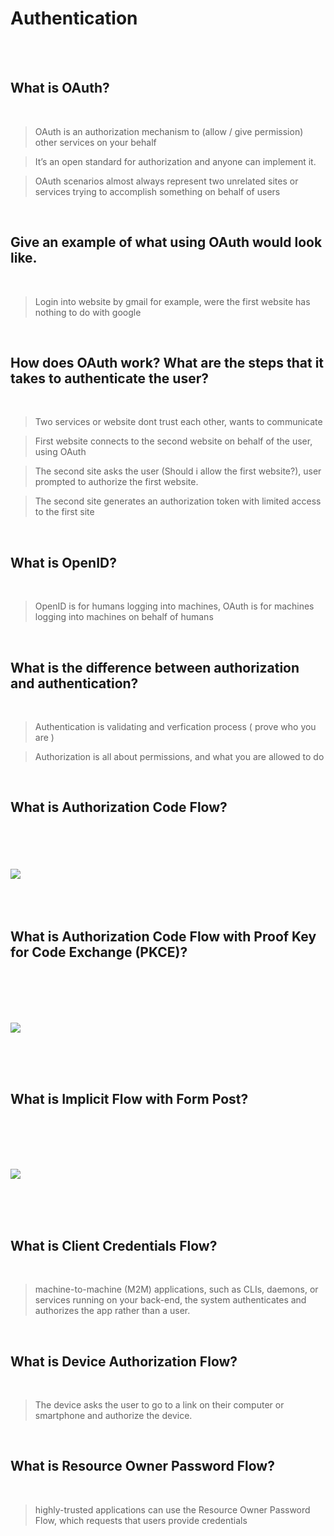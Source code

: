 # Authentication

<br><br>

## What is OAuth?

<br>

> OAuth is an authorization mechanism to (allow / give permission) other services on your behalf <br>

> It’s an open standard for authorization and anyone can implement it. <br>

> OAuth scenarios almost always represent two unrelated sites or services trying to accomplish something on behalf of users <br>



<br>


## Give an example of what using OAuth would look like.

<br>

> Login into website by gmail for example, were the first website has nothing to do with google

<br>

## How does OAuth work? What are the steps that it takes to authenticate the user?

<br>

> Two services or website dont trust each other, wants to communicate <br>

>  First website connects to the second website on behalf of the user, using OAuth <br>

> The second site asks the user (Should i allow the first website?), user prompted to authorize the first website.

>  The second site generates an authorization token with limited access to the first site   <br>


<br>

## What is OpenID?

<br>

> OpenID is for humans logging into machines, OAuth is for machines logging into machines on behalf of humans

<br>


## What is the difference between authorization and authentication?

<br>

> Authentication is validating and verfication process ( prove who you are )   <br>

> Authorization is all about permissions, and what you are allowed to do   <br>


<br>

## What is Authorization Code Flow?

<br>
<br>
<br>
<br>

<img src='https://images.ctfassets.net/cdy7uua7fh8z/2nbNztohyR7uMcZmnUt0VU/2c017d2a2a2cdd80f097554d33ff72dd/auth-sequence-auth-code.png'>

<br>
<br>
<br>
<br>


## What is Authorization Code Flow with Proof Key for Code Exchange (PKCE)?

<br><br><br><br>

<img src='https://images.ctfassets.net/cdy7uua7fh8z/3pstjSYx3YNSiJQnwKZvm5/33c941faf2e0c434a9ab1f0f3a06e13a/auth-sequence-auth-code-pkce.png'>

<br><br><br>

## What is Implicit Flow with Form Post?

<br><br><br><br>

<img src='https://images.ctfassets.net/cdy7uua7fh8z/6m0uE4E7Hpzbdhyh9dEuYK/e36c910ff47a7540bf27e23c02822624/auth-sequence-implicit-form-post.png'>

<br><br><br>

## What is Client Credentials Flow?

<br>

> machine-to-machine (M2M) applications, such as CLIs, daemons, or services running on your back-end, the system authenticates and authorizes the app rather than a user.

<br>

## What is Device Authorization Flow?

<br>

> The device asks the user to go to a link on their computer or smartphone and authorize the device. 

<br>

## What is Resource Owner Password Flow?

<br>

> highly-trusted applications can use the Resource Owner Password Flow, which requests that users provide credentials


<br>



